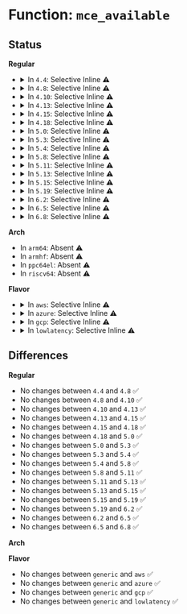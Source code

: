 # Function: <code>mce_available</code>

## Status
<b>Regular</b>
<ul>
<li>
<details>
<summary>In <code>4.4</code>: Selective Inline ⚠️</summary>

```c
int mce_available(struct cpuinfo_x86 *c);
```

**Collision:** Unique Global

**Inline:** Selective

**Transformation:** False

**Instances:**

```
In arch/x86/kernel/cpu/mcheck/mce.c (ffffffff81046060)
Location: arch/x86/kernel/cpu/mcheck/mce.c:442
Inline: True
Direct callers:
  - arch/x86/kernel/cpu/mcheck/mce.c:mce_timer_fn
  - arch/x86/kernel/cpu/mcheck/mce.c:mce_cpu_restart
  - arch/x86/kernel/cpu/mcheck/mce.c:mce_device_create
  - arch/x86/kernel/cpu/mcheck/mce.c:mcheck_init_device
  - arch/x86/kernel/cpu/mcheck/mce.c:mce_disable_cmci
  - arch/x86/kernel/cpu/mcheck/mce.c:mcheck_cpu_init
  - arch/x86/kernel/cpu/mcheck/mce.c:mcheck_cpu_clear
```
**Symbols:**

```
ffffffff81046060-ffffffff8104608d: mce_available (STB_GLOBAL)
```
</details>
</li>
<li>
<details>
<summary>In <code>4.8</code>: Selective Inline ⚠️</summary>

```c
int mce_available(struct cpuinfo_x86 *c);
```

**Collision:** Unique Global

**Inline:** Selective

**Transformation:** False

**Instances:**

```
In arch/x86/kernel/cpu/mcheck/mce.c (ffffffff81046050)
Location: arch/x86/kernel/cpu/mcheck/mce.c:485
Inline: True
Direct callers:
  - arch/x86/kernel/cpu/mcheck/mce.c:mcheck_init_device
  - arch/x86/kernel/cpu/mcheck/mce.c:mce_device_create
  - arch/x86/kernel/cpu/mcheck/mce.c:mce_disable_cmci
  - arch/x86/kernel/cpu/mcheck/mce.c:mcheck_cpu_clear
  - arch/x86/kernel/cpu/mcheck/mce.c:mcheck_cpu_init
  - arch/x86/kernel/cpu/mcheck/mce.c:mce_timer_fn
```
**Symbols:**

```
ffffffff81046050-ffffffff8104607d: mce_available (STB_GLOBAL)
```
</details>
</li>
<li>
<details>
<summary>In <code>4.10</code>: Selective Inline ⚠️</summary>

```c
int mce_available(struct cpuinfo_x86 *c);
```

**Collision:** Unique Global

**Inline:** Selective

**Transformation:** False

**Instances:**

```
In arch/x86/kernel/cpu/mcheck/mce.c (ffffffff81047ce0)
Location: arch/x86/kernel/cpu/mcheck/mce.c:510
Inline: True
Direct callers:
  - arch/x86/kernel/cpu/mcheck/mce.c:mcheck_init_device
  - arch/x86/kernel/cpu/mcheck/mce.c:mce_cpu_pre_down
  - arch/x86/kernel/cpu/mcheck/mce.c:mce_cpu_online
  - arch/x86/kernel/cpu/mcheck/mce.c:mce_cpu_online
  - arch/x86/kernel/cpu/mcheck/mce.c:mce_disable_cmci
  - arch/x86/kernel/cpu/mcheck/mce.c:mcheck_cpu_clear
  - arch/x86/kernel/cpu/mcheck/mce.c:mcheck_cpu_init
  - arch/x86/kernel/cpu/mcheck/mce.c:mce_timer_fn
```
**Symbols:**

```
ffffffff81047ce0-ffffffff81047d0d: mce_available (STB_GLOBAL)
```
</details>
</li>
<li>
<details>
<summary>In <code>4.13</code>: Selective Inline ⚠️</summary>

```c
int mce_available(struct cpuinfo_x86 *c);
```

**Collision:** Unique Global

**Inline:** Selective

**Transformation:** False

**Instances:**

```
In arch/x86/kernel/cpu/mcheck/mce.c (ffffffff810475b0)
Location: arch/x86/kernel/cpu/mcheck/mce.c:441
Inline: True
Direct callers:
  - arch/x86/kernel/cpu/mcheck/mce.c:mcheck_init_device
  - arch/x86/kernel/cpu/mcheck/mce.c:mce_cpu_pre_down
  - arch/x86/kernel/cpu/mcheck/mce.c:mce_cpu_online
  - arch/x86/kernel/cpu/mcheck/mce.c:mce_cpu_online
  - arch/x86/kernel/cpu/mcheck/mce.c:mce_disable_cmci
  - arch/x86/kernel/cpu/mcheck/mce.c:mcheck_cpu_clear
  - arch/x86/kernel/cpu/mcheck/mce.c:mcheck_cpu_init
  - arch/x86/kernel/cpu/mcheck/mce.c:mce_timer_fn
```
**Symbols:**

```
ffffffff810475b0-ffffffff810475dd: mce_available (STB_GLOBAL)
```
</details>
</li>
<li>
<details>
<summary>In <code>4.15</code>: Selective Inline ⚠️</summary>

```c
int mce_available(struct cpuinfo_x86 *c);
```

**Collision:** Unique Global

**Inline:** Selective

**Transformation:** False

**Instances:**

```
In arch/x86/kernel/cpu/mcheck/mce.c (ffffffff8104b070)
Location: arch/x86/kernel/cpu/mcheck/mce.c:450
Inline: True
Direct callers:
  - arch/x86/kernel/cpu/mcheck/mce.c:mcheck_init_device
  - arch/x86/kernel/cpu/mcheck/mce.c:mce_cpu_pre_down
  - arch/x86/kernel/cpu/mcheck/mce.c:mce_cpu_online
  - arch/x86/kernel/cpu/mcheck/mce.c:mce_cpu_online
  - arch/x86/kernel/cpu/mcheck/mce.c:mce_disable_cmci
  - arch/x86/kernel/cpu/mcheck/mce.c:mcheck_cpu_clear
  - arch/x86/kernel/cpu/mcheck/mce.c:mcheck_cpu_init
  - arch/x86/kernel/cpu/mcheck/mce.c:mce_timer_fn
```
**Symbols:**

```
ffffffff8104b070-ffffffff8104b09d: mce_available (STB_GLOBAL)
```
</details>
</li>
<li>
<details>
<summary>In <code>4.18</code>: Selective Inline ⚠️</summary>

```c
int mce_available(struct cpuinfo_x86 *c);
```

**Collision:** Unique Global

**Inline:** Selective

**Transformation:** False

**Instances:**

```
In arch/x86/kernel/cpu/mcheck/mce.c (ffffffff8104d9b0)
Location: arch/x86/kernel/cpu/mcheck/mce.c:447
Inline: True
Direct callers:
  - arch/x86/kernel/cpu/mcheck/mce.c:mcheck_init_device
  - arch/x86/kernel/cpu/mcheck/mce.c:mce_cpu_pre_down
  - arch/x86/kernel/cpu/mcheck/mce.c:mce_cpu_online
  - arch/x86/kernel/cpu/mcheck/mce.c:mce_cpu_online
  - arch/x86/kernel/cpu/mcheck/mce.c:mce_disable_cmci
  - arch/x86/kernel/cpu/mcheck/mce.c:mcheck_cpu_clear
  - arch/x86/kernel/cpu/mcheck/mce.c:mcheck_cpu_init
  - arch/x86/kernel/cpu/mcheck/mce.c:mce_timer_fn
```
**Symbols:**

```
ffffffff8104d9b0-ffffffff8104d9dd: mce_available (STB_GLOBAL)
```
</details>
</li>
<li>
<details>
<summary>In <code>5.0</code>: Selective Inline ⚠️</summary>

```c
int mce_available(struct cpuinfo_x86 *c);
```

**Collision:** Unique Global

**Inline:** Selective

**Transformation:** False

**Instances:**

```
In arch/x86/kernel/cpu/mce/core.c (ffffffff8104b0b0)
Location: arch/x86/kernel/cpu/mce/core.c:445
Inline: True
Direct callers:
  - arch/x86/kernel/cpu/mce/core.c:mcheck_init_device
  - arch/x86/kernel/cpu/mce/core.c:mce_cpu_pre_down
  - arch/x86/kernel/cpu/mce/core.c:mce_cpu_online
  - arch/x86/kernel/cpu/mce/core.c:mce_cpu_online
  - arch/x86/kernel/cpu/mce/core.c:mce_disable_cmci
  - arch/x86/kernel/cpu/mce/core.c:mcheck_cpu_clear
  - arch/x86/kernel/cpu/mce/core.c:mcheck_cpu_init
  - arch/x86/kernel/cpu/mce/core.c:mce_timer_fn
```
**Symbols:**

```
ffffffff8104b0b0-ffffffff8104b0dd: mce_available (STB_GLOBAL)
```
</details>
</li>
<li>
<details>
<summary>In <code>5.3</code>: Selective Inline ⚠️</summary>

```c
int mce_available(struct cpuinfo_x86 *c);
```

**Collision:** Unique Global

**Inline:** Selective

**Transformation:** False

**Instances:**

```
In arch/x86/kernel/cpu/mce/core.c (ffffffff8104dfa0)
Location: arch/x86/kernel/cpu/mce/core.c:462
Inline: True
Direct callers:
  - arch/x86/kernel/cpu/mce/core.c:mcheck_init_device
  - arch/x86/kernel/cpu/mce/core.c:mce_cpu_pre_down
  - arch/x86/kernel/cpu/mce/core.c:mce_cpu_online
  - arch/x86/kernel/cpu/mce/core.c:mce_cpu_online
  - arch/x86/kernel/cpu/mce/core.c:mce_disable_cmci
  - arch/x86/kernel/cpu/mce/core.c:mcheck_cpu_clear
  - arch/x86/kernel/cpu/mce/core.c:mcheck_cpu_init
  - arch/x86/kernel/cpu/mce/core.c:mce_timer_fn
```
**Symbols:**

```
ffffffff8104dfa0-ffffffff8104dfc9: mce_available (STB_GLOBAL)
```
</details>
</li>
<li>
<details>
<summary>In <code>5.4</code>: Selective Inline ⚠️</summary>

```c
int mce_available(struct cpuinfo_x86 *c);
```

**Collision:** Unique Global

**Inline:** Selective

**Transformation:** False

**Instances:**

```
In arch/x86/kernel/cpu/mce/core.c (ffffffff8104e930)
Location: arch/x86/kernel/cpu/mce/core.c:462
Inline: True
Direct callers:
  - arch/x86/kernel/cpu/mce/core.c:mcheck_init_device
  - arch/x86/kernel/cpu/mce/core.c:mce_cpu_pre_down
  - arch/x86/kernel/cpu/mce/core.c:mce_cpu_online
  - arch/x86/kernel/cpu/mce/core.c:mce_cpu_online
  - arch/x86/kernel/cpu/mce/core.c:mce_disable_cmci
  - arch/x86/kernel/cpu/mce/core.c:mcheck_cpu_clear
  - arch/x86/kernel/cpu/mce/core.c:mcheck_cpu_init
  - arch/x86/kernel/cpu/mce/core.c:mce_timer_fn
```
**Symbols:**

```
ffffffff8104e930-ffffffff8104e959: mce_available (STB_GLOBAL)
```
</details>
</li>
<li>
<details>
<summary>In <code>5.8</code>: Selective Inline ⚠️</summary>

```c
int mce_available(struct cpuinfo_x86 *c);
```

**Collision:** Unique Global

**Inline:** Selective

**Transformation:** False

**Instances:**

```
In arch/x86/kernel/cpu/mce/core.c (ffffffff81052d9e)
Location: arch/x86/kernel/cpu/mce/core.c:444
Inline: True
Inline callers:
  - arch/x86/kernel/cpu/mce/core.c:mce_cpu_pre_down
  - arch/x86/kernel/cpu/mce/core.c:mce_cpu_pre_down
  - arch/x86/kernel/cpu/mce/core.c:mce_reenable_cpu
  - arch/x86/kernel/cpu/mce/core.c:mce_reenable_cpu
  - arch/x86/kernel/cpu/mce/core.c:mce_disable_cmci
  - arch/x86/kernel/cpu/mce/core.c:mce_disable_cmci
  - arch/x86/kernel/cpu/mce/core.c:mcheck_cpu_clear
  - arch/x86/kernel/cpu/mce/core.c:mcheck_cpu_clear
  - arch/x86/kernel/cpu/mce/core.c:mcheck_cpu_init
  - arch/x86/kernel/cpu/mce/core.c:mcheck_cpu_init
  - arch/x86/kernel/cpu/mce/core.c:mce_timer_fn
  - arch/x86/kernel/cpu/mce/core.c:mce_timer_fn
Direct callers:
  - arch/x86/kernel/cpu/mce/core.c:mcheck_init_device
  - arch/x86/kernel/cpu/mce/intel.c:intel_init_cmci
  - arch/x86/kernel/cpu/mce/intel.c:cmci_intel_adjust_timer
```
**Symbols:**

```
ffffffff81053590-ffffffff810535b9: mce_available (STB_GLOBAL)
```
</details>
</li>
<li>
<details>
<summary>In <code>5.11</code>: Selective Inline ⚠️</summary>

```c
int mce_available(struct cpuinfo_x86 *c);
```

**Collision:** Unique Global

**Inline:** Selective

**Transformation:** False

**Instances:**

```
In arch/x86/kernel/cpu/mce/core.c (ffffffff81051eee)
Location: arch/x86/kernel/cpu/mce/core.c:510
Inline: True
Inline callers:
  - arch/x86/kernel/cpu/mce/core.c:mce_cpu_pre_down
  - arch/x86/kernel/cpu/mce/core.c:mce_cpu_pre_down
  - arch/x86/kernel/cpu/mce/core.c:mce_reenable_cpu
  - arch/x86/kernel/cpu/mce/core.c:mce_reenable_cpu
  - arch/x86/kernel/cpu/mce/core.c:mce_disable_cmci
  - arch/x86/kernel/cpu/mce/core.c:mce_disable_cmci
  - arch/x86/kernel/cpu/mce/core.c:mcheck_cpu_clear
  - arch/x86/kernel/cpu/mce/core.c:mcheck_cpu_clear
  - arch/x86/kernel/cpu/mce/core.c:mcheck_cpu_init
  - arch/x86/kernel/cpu/mce/core.c:mcheck_cpu_init
  - arch/x86/kernel/cpu/mce/core.c:mce_timer_fn
  - arch/x86/kernel/cpu/mce/core.c:mce_timer_fn
Direct callers:
  - arch/x86/kernel/cpu/mce/core.c:mcheck_init_device
  - arch/x86/kernel/cpu/mce/intel.c:intel_init_cmci
  - arch/x86/kernel/cpu/mce/intel.c:cmci_intel_adjust_timer
```
**Symbols:**

```
ffffffff810526b0-ffffffff810526d9: mce_available (STB_GLOBAL)
```
</details>
</li>
<li>
<details>
<summary>In <code>5.13</code>: Selective Inline ⚠️</summary>

```c
int mce_available(struct cpuinfo_x86 *c);
```

**Collision:** Unique Global

**Inline:** Selective

**Transformation:** False

**Instances:**

```
In arch/x86/kernel/cpu/mce/core.c (ffffffff8105365e)
Location: arch/x86/kernel/cpu/mce/core.c:510
Inline: True
Inline callers:
  - arch/x86/kernel/cpu/mce/core.c:mce_cpu_pre_down
  - arch/x86/kernel/cpu/mce/core.c:mce_cpu_pre_down
  - arch/x86/kernel/cpu/mce/core.c:mce_cpu_online
  - arch/x86/kernel/cpu/mce/core.c:mce_cpu_online
  - arch/x86/kernel/cpu/mce/core.c:mce_disable_cmci
  - arch/x86/kernel/cpu/mce/core.c:mce_disable_cmci
  - arch/x86/kernel/cpu/mce/core.c:mcheck_cpu_clear
  - arch/x86/kernel/cpu/mce/core.c:mcheck_cpu_clear
  - arch/x86/kernel/cpu/mce/core.c:mcheck_cpu_init
  - arch/x86/kernel/cpu/mce/core.c:mcheck_cpu_init
  - arch/x86/kernel/cpu/mce/core.c:mce_timer_fn
  - arch/x86/kernel/cpu/mce/core.c:mce_timer_fn
Direct callers:
  - arch/x86/kernel/cpu/mce/core.c:mcheck_init_device
  - arch/x86/kernel/cpu/mce/intel.c:intel_init_cmci
  - arch/x86/kernel/cpu/mce/intel.c:cmci_intel_adjust_timer
```
**Symbols:**

```
ffffffff81053f60-ffffffff81053f89: mce_available (STB_GLOBAL)
```
</details>
</li>
<li>
<details>
<summary>In <code>5.15</code>: Selective Inline ⚠️</summary>

```c
int mce_available(struct cpuinfo_x86 *c);
```

**Collision:** Unique Global

**Inline:** Selective

**Transformation:** False

**Instances:**

```
In arch/x86/kernel/cpu/mce/core.c (ffffffff8105bd2f)
Location: arch/x86/kernel/cpu/mce/core.c:519
Inline: True
Inline callers:
  - arch/x86/kernel/cpu/mce/core.c:mce_cpu_pre_down
  - arch/x86/kernel/cpu/mce/core.c:mce_cpu_pre_down
  - arch/x86/kernel/cpu/mce/core.c:mce_cpu_online
  - arch/x86/kernel/cpu/mce/core.c:mce_cpu_online
  - arch/x86/kernel/cpu/mce/core.c:mce_disable_cmci
  - arch/x86/kernel/cpu/mce/core.c:mce_disable_cmci
  - arch/x86/kernel/cpu/mce/core.c:mcheck_cpu_clear
  - arch/x86/kernel/cpu/mce/core.c:mcheck_cpu_clear
  - arch/x86/kernel/cpu/mce/core.c:mcheck_cpu_init
  - arch/x86/kernel/cpu/mce/core.c:mcheck_cpu_init
  - arch/x86/kernel/cpu/mce/core.c:mce_timer_fn
  - arch/x86/kernel/cpu/mce/core.c:mce_timer_fn
Direct callers:
  - arch/x86/kernel/cpu/mce/core.c:mcheck_init_device
  - arch/x86/kernel/cpu/mce/intel.c:intel_init_cmci
  - arch/x86/kernel/cpu/mce/intel.c:cmci_intel_adjust_timer
```
**Symbols:**

```
ffffffff8105c820-ffffffff8105c849: mce_available (STB_GLOBAL)
```
</details>
</li>
<li>
<details>
<summary>In <code>5.19</code>: Selective Inline ⚠️</summary>

```c
int mce_available(struct cpuinfo_x86 *c);
```

**Collision:** Unique Global

**Inline:** Selective

**Transformation:** False

**Instances:**

```
In arch/x86/kernel/cpu/mce/core.c (ffffffff810681fe)
Location: arch/x86/kernel/cpu/mce/core.c:444
Inline: True
Inline callers:
  - arch/x86/kernel/cpu/mce/core.c:mce_cpu_pre_down
  - arch/x86/kernel/cpu/mce/core.c:mce_cpu_online
  - arch/x86/kernel/cpu/mce/core.c:mce_disable_cmci
  - arch/x86/kernel/cpu/mce/core.c:mcheck_cpu_clear
  - arch/x86/kernel/cpu/mce/core.c:mcheck_cpu_init
  - arch/x86/kernel/cpu/mce/core.c:mce_timer_fn
Direct callers:
  - arch/x86/kernel/cpu/mce/core.c:mcheck_init_device
  - arch/x86/kernel/cpu/mce/intel.c:intel_init_cmci
  - arch/x86/kernel/cpu/mce/intel.c:cmci_intel_adjust_timer
```
**Symbols:**

```
ffffffff81068f40-ffffffff81068f71: mce_available (STB_GLOBAL)
```
</details>
</li>
<li>
<details>
<summary>In <code>6.2</code>: Selective Inline ⚠️</summary>

```c
int mce_available(struct cpuinfo_x86 *c);
```

**Collision:** Unique Global

**Inline:** Selective

**Transformation:** False

**Instances:**

```
In arch/x86/kernel/cpu/mce/core.c (ffffffff83e7f691)
Location: arch/x86/kernel/cpu/mce/core.c:444
Inline: True
Inline callers:
  - arch/x86/kernel/cpu/mce/core.c:mcheck_init_device
  - arch/x86/kernel/cpu/mce/core.c:mce_cpu_pre_down
  - arch/x86/kernel/cpu/mce/core.c:mce_reenable_cpu
  - arch/x86/kernel/cpu/mce/core.c:mce_disable_cmci
  - arch/x86/kernel/cpu/mce/core.c:mcheck_cpu_clear
  - arch/x86/kernel/cpu/mce/core.c:mcheck_cpu_init
  - arch/x86/kernel/cpu/mce/core.c:mce_timer_fn
Direct callers:
  - arch/x86/kernel/cpu/mce/intel.c:intel_init_cmci
  - arch/x86/kernel/cpu/mce/intel.c:cmci_intel_adjust_timer
```
**Symbols:**

```
ffffffff81078ab0-ffffffff81078ae1: mce_available (STB_GLOBAL)
```
</details>
</li>
<li>
<details>
<summary>In <code>6.5</code>: Selective Inline ⚠️</summary>

```c
int mce_available(struct cpuinfo_x86 *c);
```

**Collision:** Unique Global

**Inline:** Selective

**Transformation:** False

**Instances:**

```
In arch/x86/kernel/cpu/mce/core.c (ffffffff836a23e1)
Location: arch/x86/kernel/cpu/mce/core.c:438
Inline: True
Inline callers:
  - arch/x86/kernel/cpu/mce/core.c:mcheck_init_device
  - arch/x86/kernel/cpu/mce/core.c:mce_cpu_pre_down
  - arch/x86/kernel/cpu/mce/core.c:mce_reenable_cpu
  - arch/x86/kernel/cpu/mce/core.c:mce_disable_cmci
  - arch/x86/kernel/cpu/mce/core.c:mcheck_cpu_clear
  - arch/x86/kernel/cpu/mce/core.c:mcheck_cpu_init
  - arch/x86/kernel/cpu/mce/core.c:mce_timer_fn
Direct callers:
  - arch/x86/kernel/cpu/mce/intel.c:intel_init_cmci
  - arch/x86/kernel/cpu/mce/intel.c:cmci_intel_adjust_timer
```
**Symbols:**

```
ffffffff8107ad60-ffffffff8107ad91: mce_available (STB_GLOBAL)
```
</details>
</li>
<li>
<details>
<summary>In <code>6.8</code>: Selective Inline ⚠️</summary>

```c
int mce_available(struct cpuinfo_x86 *c);
```

**Collision:** Unique Global

**Inline:** Selective

**Transformation:** False

**Instances:**

```
In arch/x86/kernel/cpu/mce/core.c (ffffffff838d24e1)
Location: arch/x86/kernel/cpu/mce/core.c:469
Inline: True
Inline callers:
  - arch/x86/kernel/cpu/mce/core.c:mcheck_init_device
  - arch/x86/kernel/cpu/mce/core.c:mce_cpu_pre_down
  - arch/x86/kernel/cpu/mce/core.c:mce_reenable_cpu
  - arch/x86/kernel/cpu/mce/core.c:mce_disable_cmci
  - arch/x86/kernel/cpu/mce/core.c:mcheck_cpu_clear
  - arch/x86/kernel/cpu/mce/core.c:mcheck_cpu_init
  - arch/x86/kernel/cpu/mce/core.c:mce_timer_fn
Direct callers:
  - arch/x86/kernel/cpu/mce/intel.c:intel_init_cmci
```
**Symbols:**

```
ffffffff81082200-ffffffff81082231: mce_available (STB_GLOBAL)
```
</details>
</li>
</ul>
<b>Arch</b>
<ul>
<li>
In <code>arm64</code>: Absent ⚠️
</li>
<li>
In <code>armhf</code>: Absent ⚠️
</li>
<li>
In <code>ppc64el</code>: Absent ⚠️
</li>
<li>
In <code>riscv64</code>: Absent ⚠️
</li>
</ul>
<b>Flavor</b>
<ul>
<li>
<details>
<summary>In <code>aws</code>: Selective Inline ⚠️</summary>

```c
int mce_available(struct cpuinfo_x86 *c);
```

**Collision:** Unique Global

**Inline:** Selective

**Transformation:** False

**Instances:**

```
In arch/x86/kernel/cpu/mce/core.c (ffffffff8104ea90)
Location: arch/x86/kernel/cpu/mce/core.c:462
Inline: True
Direct callers:
  - arch/x86/kernel/cpu/mce/core.c:mcheck_init_device
  - arch/x86/kernel/cpu/mce/core.c:mce_cpu_pre_down
  - arch/x86/kernel/cpu/mce/core.c:mce_cpu_online
  - arch/x86/kernel/cpu/mce/core.c:mce_cpu_online
  - arch/x86/kernel/cpu/mce/core.c:mce_disable_cmci
  - arch/x86/kernel/cpu/mce/core.c:mcheck_cpu_clear
  - arch/x86/kernel/cpu/mce/core.c:mcheck_cpu_init
  - arch/x86/kernel/cpu/mce/core.c:mce_timer_fn
```
**Symbols:**

```
ffffffff8104ea90-ffffffff8104eab9: mce_available (STB_GLOBAL)
```
</details>
</li>
<li>
<details>
<summary>In <code>azure</code>: Selective Inline ⚠️</summary>

```c
int mce_available(struct cpuinfo_x86 *c);
```

**Collision:** Unique Global

**Inline:** Selective

**Transformation:** False

**Instances:**

```
In arch/x86/kernel/cpu/mce/core.c (ffffffff8103df60)
Location: arch/x86/kernel/cpu/mce/core.c:462
Inline: True
Direct callers:
  - arch/x86/kernel/cpu/mce/core.c:mcheck_init_device
  - arch/x86/kernel/cpu/mce/core.c:mce_cpu_pre_down
  - arch/x86/kernel/cpu/mce/core.c:mce_cpu_online
  - arch/x86/kernel/cpu/mce/core.c:mce_cpu_online
  - arch/x86/kernel/cpu/mce/core.c:mce_disable_cmci
  - arch/x86/kernel/cpu/mce/core.c:mcheck_cpu_clear
  - arch/x86/kernel/cpu/mce/core.c:mcheck_cpu_init
  - arch/x86/kernel/cpu/mce/core.c:mce_timer_fn
```
**Symbols:**

```
ffffffff8103df60-ffffffff8103df89: mce_available (STB_GLOBAL)
```
</details>
</li>
<li>
<details>
<summary>In <code>gcp</code>: Selective Inline ⚠️</summary>

```c
int mce_available(struct cpuinfo_x86 *c);
```

**Collision:** Unique Global

**Inline:** Selective

**Transformation:** False

**Instances:**

```
In arch/x86/kernel/cpu/mce/core.c (ffffffff8104e8e0)
Location: arch/x86/kernel/cpu/mce/core.c:462
Inline: True
Direct callers:
  - arch/x86/kernel/cpu/mce/core.c:mcheck_init_device
  - arch/x86/kernel/cpu/mce/core.c:mce_cpu_pre_down
  - arch/x86/kernel/cpu/mce/core.c:mce_cpu_online
  - arch/x86/kernel/cpu/mce/core.c:mce_cpu_online
  - arch/x86/kernel/cpu/mce/core.c:mce_disable_cmci
  - arch/x86/kernel/cpu/mce/core.c:mcheck_cpu_clear
  - arch/x86/kernel/cpu/mce/core.c:mcheck_cpu_init
  - arch/x86/kernel/cpu/mce/core.c:mce_timer_fn
```
**Symbols:**

```
ffffffff8104e8e0-ffffffff8104e909: mce_available (STB_GLOBAL)
```
</details>
</li>
<li>
<details>
<summary>In <code>lowlatency</code>: Selective Inline ⚠️</summary>

```c
int mce_available(struct cpuinfo_x86 *c);
```

**Collision:** Unique Global

**Inline:** Selective

**Transformation:** False

**Instances:**

```
In arch/x86/kernel/cpu/mce/core.c (ffffffff8104fd20)
Location: arch/x86/kernel/cpu/mce/core.c:462
Inline: True
Direct callers:
  - arch/x86/kernel/cpu/mce/core.c:mcheck_init_device
  - arch/x86/kernel/cpu/mce/core.c:mce_cpu_pre_down
  - arch/x86/kernel/cpu/mce/core.c:mce_cpu_online
  - arch/x86/kernel/cpu/mce/core.c:mce_cpu_online
  - arch/x86/kernel/cpu/mce/core.c:mce_disable_cmci
  - arch/x86/kernel/cpu/mce/core.c:mcheck_cpu_clear
  - arch/x86/kernel/cpu/mce/core.c:mcheck_cpu_init
  - arch/x86/kernel/cpu/mce/core.c:mce_timer_fn
```
**Symbols:**

```
ffffffff8104fd20-ffffffff8104fd49: mce_available (STB_GLOBAL)
```
</details>
</li>
</ul>

## Differences
<b>Regular</b>
<ul>
<li>
No changes between <code>4.4</code> and <code>4.8</code> ✅
</li>
<li>
No changes between <code>4.8</code> and <code>4.10</code> ✅
</li>
<li>
No changes between <code>4.10</code> and <code>4.13</code> ✅
</li>
<li>
No changes between <code>4.13</code> and <code>4.15</code> ✅
</li>
<li>
No changes between <code>4.15</code> and <code>4.18</code> ✅
</li>
<li>
No changes between <code>4.18</code> and <code>5.0</code> ✅
</li>
<li>
No changes between <code>5.0</code> and <code>5.3</code> ✅
</li>
<li>
No changes between <code>5.3</code> and <code>5.4</code> ✅
</li>
<li>
No changes between <code>5.4</code> and <code>5.8</code> ✅
</li>
<li>
No changes between <code>5.8</code> and <code>5.11</code> ✅
</li>
<li>
No changes between <code>5.11</code> and <code>5.13</code> ✅
</li>
<li>
No changes between <code>5.13</code> and <code>5.15</code> ✅
</li>
<li>
No changes between <code>5.15</code> and <code>5.19</code> ✅
</li>
<li>
No changes between <code>5.19</code> and <code>6.2</code> ✅
</li>
<li>
No changes between <code>6.2</code> and <code>6.5</code> ✅
</li>
<li>
No changes between <code>6.5</code> and <code>6.8</code> ✅
</li>
</ul>
<b>Arch</b>
<ul>
</ul>
<b>Flavor</b>
<ul>
<li>
No changes between <code>generic</code> and <code>aws</code> ✅
</li>
<li>
No changes between <code>generic</code> and <code>azure</code> ✅
</li>
<li>
No changes between <code>generic</code> and <code>gcp</code> ✅
</li>
<li>
No changes between <code>generic</code> and <code>lowlatency</code> ✅
</li>
</ul>
